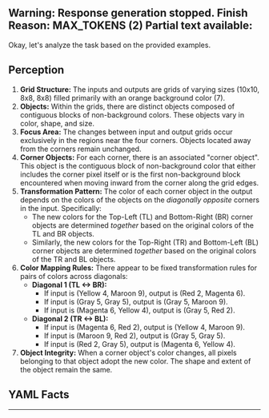 Warning: Response generation stopped. Finish Reason: MAX_TOKENS (2)
Partial text available:
---
Okay, let's analyze the task based on the provided examples.

## Perception

1.  **Grid Structure:** The inputs and outputs are grids of varying sizes (10x10, 8x8, 8x8) filled primarily with an orange background color (7).
2.  **Objects:** Within the grids, there are distinct objects composed of contiguous blocks of non-background colors. These objects vary in color, shape, and size.
3.  **Focus Area:** The changes between input and output grids occur exclusively in the regions near the four corners. Objects located away from the corners remain unchanged.
4.  **Corner Objects:** For each corner, there is an associated "corner object". This object is the contiguous block of non-background color that either includes the corner pixel itself or is the first non-background block encountered when moving inward from the corner along the grid edges.
5.  **Transformation Pattern:** The color of each corner object in the output depends on the colors of the objects on the *diagonally opposite* corners in the input. Specifically:
    *   The new colors for the Top-Left (TL) and Bottom-Right (BR) corner objects are determined *together* based on the original colors of the TL and BR objects.
    *   Similarly, the new colors for the Top-Right (TR) and Bottom-Left (BL) corner objects are determined *together* based on the original colors of the TR and BL objects.
6.  **Color Mapping Rules:** There appear to be fixed transformation rules for pairs of colors across diagonals:
    *   **Diagonal 1 (TL <-> BR):**
        *   If input is (Yellow 4, Maroon 9), output is (Red 2, Magenta 6).
        *   If input is (Gray 5, Gray 5), output is (Gray 5, Maroon 9).
        *   If input is (Magenta 6, Yellow 4), output is (Gray 5, Red 2).
    *   **Diagonal 2 (TR <-> BL):**
        *   If input is (Magenta 6, Red 2), output is (Yellow 4, Maroon 9).
        *   If input is (Maroon 9, Red 2), output is (Gray 5, Gray 5).
        *   If input is (Red 2, Gray 5), output is (Magenta 6, Yellow 4).
7.  **Object Integrity:** When a corner object's color changes, all pixels belonging to that object adopt the new color. The shape and extent of the object remain the same.

## YAML Facts


---
